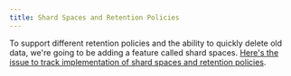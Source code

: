 ```yaml
---
title: Shard Spaces and Retention Policies
---
```


To support different retention policies and the ability to quickly delete old data, we're going to be adding a feature called shard spaces. [Here's the issue to track implementation of shard spaces and retention policies](https://github.com/influxdb/influxdb/issues/571).